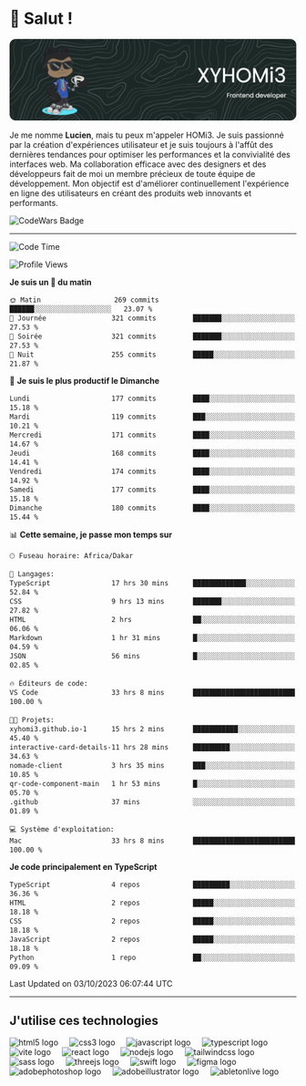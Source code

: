 # 👋 Salut !

![Header](./github-header-image.png)

Je me nomme **Lucien**, mais tu peux m'appeler HOMi3. Je suis passionné par la création d'expériences utilisateur et je suis toujours à l'affût des dernières tendances pour optimiser les performances et la convivialité des interfaces web. Ma collaboration efficace avec des designers et des développeurs fait de moi un membre précieux de toute équipe de développement. Mon objectif est d'améliorer continuellement l'expérience en ligne des utilisateurs en créant des produits web innovants et performants.

![CodeWars Badge](https://www.codewars.com/users/xyhomi3/badges/small)

---
<!--START_SECTION:waka-->
![Code Time](http://img.shields.io/badge/Code%20Time-57%20hrs%2014%20mins-blue)

![Profile Views](http://img.shields.io/badge/Vues%20du%20profil-687-blue)

**Je suis un 🐤 du matin** 

```text
🌞 Matin                  269 commits         ██████░░░░░░░░░░░░░░░░░░░   23.07 % 
🌆 Journée                321 commits         ███████░░░░░░░░░░░░░░░░░░   27.53 % 
🌃 Soirée                 321 commits         ███████░░░░░░░░░░░░░░░░░░   27.53 % 
🌙 Nuit                   255 commits         █████░░░░░░░░░░░░░░░░░░░░   21.87 % 
```
📅 **Je suis le plus productif le Dimanche** 

```text
Lundi                    177 commits         ████░░░░░░░░░░░░░░░░░░░░░   15.18 % 
Mardi                    119 commits         ███░░░░░░░░░░░░░░░░░░░░░░   10.21 % 
Mercredi                 171 commits         ████░░░░░░░░░░░░░░░░░░░░░   14.67 % 
Jeudi                    168 commits         ████░░░░░░░░░░░░░░░░░░░░░   14.41 % 
Vendredi                 174 commits         ████░░░░░░░░░░░░░░░░░░░░░   14.92 % 
Samedi                   177 commits         ████░░░░░░░░░░░░░░░░░░░░░   15.18 % 
Dimanche                 180 commits         ████░░░░░░░░░░░░░░░░░░░░░   15.44 % 
```


📊 **Cette semaine, je passe mon temps sur** 

```text
🕑︎ Fuseau horaire: Africa/Dakar

💬 Langages: 
TypeScript               17 hrs 30 mins      █████████████░░░░░░░░░░░░   52.84 % 
CSS                      9 hrs 13 mins       ███████░░░░░░░░░░░░░░░░░░   27.82 % 
HTML                     2 hrs               ██░░░░░░░░░░░░░░░░░░░░░░░   06.06 % 
Markdown                 1 hr 31 mins        █░░░░░░░░░░░░░░░░░░░░░░░░   04.59 % 
JSON                     56 mins             █░░░░░░░░░░░░░░░░░░░░░░░░   02.85 % 

🔥 Éditeurs de code: 
VS Code                  33 hrs 8 mins       █████████████████████████   100.00 % 

🐱‍💻 Projets: 
xyhomi3.github.io-1      15 hrs 2 mins       ███████████░░░░░░░░░░░░░░   45.40 % 
interactive-card-details-11 hrs 28 mins      █████████░░░░░░░░░░░░░░░░   34.63 % 
nomade-client            3 hrs 35 mins       ███░░░░░░░░░░░░░░░░░░░░░░   10.85 % 
qr-code-component-main   1 hr 53 mins        █░░░░░░░░░░░░░░░░░░░░░░░░   05.70 % 
.github                  37 mins             ░░░░░░░░░░░░░░░░░░░░░░░░░   01.89 % 

💻 Système d'exploitation: 
Mac                      33 hrs 8 mins       █████████████████████████   100.00 % 
```

**Je code principalement en TypeScript** 

```text
TypeScript               4 repos             █████████░░░░░░░░░░░░░░░░   36.36 % 
HTML                     2 repos             █████░░░░░░░░░░░░░░░░░░░░   18.18 % 
CSS                      2 repos             █████░░░░░░░░░░░░░░░░░░░░   18.18 % 
JavaScript               2 repos             █████░░░░░░░░░░░░░░░░░░░░   18.18 % 
Python                   1 repo              ██░░░░░░░░░░░░░░░░░░░░░░░   09.09 % 
```




 Last Updated on 03/10/2023 06:07:44 UTC
<!--END_SECTION:waka-->
---

## J'utilise ces technologies

<div align="left">
  <img src="https://skillicons.dev/icons?i=html" height="40" alt="html5 logo"  />
  <img width="12" />
  <img src="https://skillicons.dev/icons?i=css" height="40" alt="css3 logo"  />
  <img width="12" />
  <img src="https://skillicons.dev/icons?i=js" height="40" alt="javascript logo"  />
  <img width="12" />
  <img src="https://skillicons.dev/icons?i=ts" height="40" alt="typescript logo"  />
  <img width="12" />
  <img src="https://skillicons.dev/icons?i=vite" height="40" alt="vite logo"  />
  <img width="12" />
  <img src="https://skillicons.dev/icons?i=react" height="40" alt="react logo"  />
  <img width="12" />
  <img src="https://cdn.jsdelivr.net/gh/devicons/devicon/icons/nodejs/nodejs-original.svg" height="40" alt="nodejs logo"  />
  <img width="12" />
  <img src="https://skillicons.dev/icons?i=tailwind" height="40" alt="tailwindcss logo"  />
  <img width="12" />
  <img src="https://skillicons.dev/icons?i=sass" height="40" alt="sass logo"  />
  <img width="12" />
  <img src="https://skillicons.dev/icons?i=threejs" height="40" alt="threejs logo"  />
  <img width="12" />
  <img src="https://skillicons.dev/icons?i=swift" height="40" alt="swift logo"  />
  <img width="12" />
  <img src="https://skillicons.dev/icons?i=figma" height="40" alt="figma logo"  />
  <img width="12" />
  <img src="https://skillicons.dev/icons?i=ps" height="40" alt="adobephotoshop logo"  />
  <img width="12" />
  <img src="https://skillicons.dev/icons?i=ai" height="40" alt="adobeillustrator logo"  />
  <img width="12" />
  <img src="https://skillicons.dev/icons?i=ableton" height="40" alt="abletonlive logo"  />
</div>



